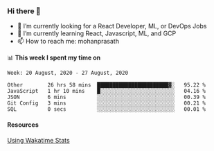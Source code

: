 ### Hi there 👋

- 🔭 I’m currently looking for a React Developer, ML, or DevOps Jobs
- 🌱 I’m currently learning React, Javascript, ML, and GCP
- 📫 How to reach me: mohanprasath

📊 **This week I spent my time on**
<!--START_SECTION:waka-->
```text
Week: 20 August, 2020 - 27 August, 2020

Other        26 hrs 58 mins  ███████████████████████▓░   95.22 % 
JavaScript   1 hr 10 mins    █░░░░░░░░░░░░░░░░░░░░░░░░   04.16 % 
JSON         6 mins          ░░░░░░░░░░░░░░░░░░░░░░░░░   00.39 % 
Git Config   3 mins          ░░░░░░░░░░░░░░░░░░░░░░░░░   00.21 % 
SQL          0 secs          ░░░░░░░░░░░░░░░░░░░░░░░░░   00.01 % 
```
<!--END_SECTION:waka-->

#### Resources
[Using Wakatime Stats](https://github.com/marketplace/actions/waka-readme)
